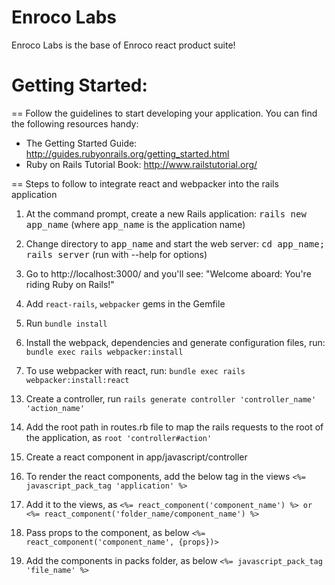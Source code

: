 # Enroco Labs

Enroco Labs is the base of Enroco react product suite!

# Getting Started:

== Follow the guidelines to start developing your application. You can find
the following resources handy:

* The Getting Started Guide: http://guides.rubyonrails.org/getting_started.html
* Ruby on Rails Tutorial Book: http://www.railstutorial.org/

== Steps to follow to integrate react and webpacker into the rails application

1. At the command prompt, create a new Rails application:
       <tt>rails new app_name</tt> (where <tt>app_name</tt> is the application name)

2. Change directory to <tt>app_name</tt> and start the web server:
       <tt>cd app_name; rails server</tt> (run with --help for options)

3. Go to http://localhost:3000/ and you'll see:
       "Welcome aboard: You're riding Ruby on Rails!"

4. Add `react-rails`, `webpacker` gems in the Gemfile

5. Run `bundle install`

6. Install the webpack, dependencies and generate configuration files, run:
			  `bundle exec rails webpacker:install`

7. To use webpacker with react, run:
			  `bundle exec rails webpacker:install:react`

<!-- 
8. Add foreman gem in the Gemfile that acts as process manager for applications with multiple components

9. Run `bundle install`

10. Create Procfile with necessary servers (example: npm start npm run test)

11. Create bin/server file and add 'bundle exec foreman start -f Procfile.dev' to run foreman server

12. Run `foreman start` to start the server
-->

13. Create a controller, run
				`rails generate controller 'controller_name' 'action_name'`

14. Add the root path in routes.rb file to map the rails requests to the root of the application, as
				`root 'controller#action'`

15. Create a react component in app/javascript/controller

16. To render the react components, add the below tag in the views
				 `<%= javascript_pack_tag 'application' %>`

17. Add it to the views, as
				`<%= react_component('component_name') %> or`
				`<%= react_component('folder_name/component_name') %>`

18. Pass props to the component, as below
				`<%= react_component('component_name', {props})>`

19. Add the components in packs folder, as below
				`<%= javascript_pack_tag 'file_name' %>`
